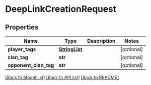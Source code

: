 # DeepLinkCreationRequest

## Properties
Name | Type | Description | Notes
------------ | ------------- | ------------- | -------------
**player_tags** | [**StringList**](StringList.md) |  | [optional] 
**clan_tag** | **str** |  | [optional] 
**opponent_clan_tag** | **str** |  | [optional] 

[[Back to Model list]](../README.md#documentation-for-models) [[Back to API list]](../README.md#documentation-for-api-endpoints) [[Back to README]](../README.md)

